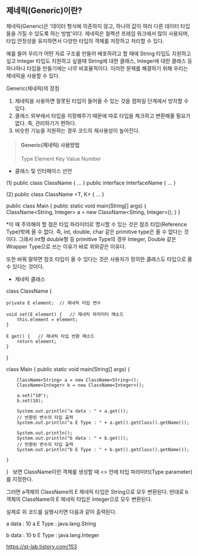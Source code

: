 
## 제네릭(Generic)이란?

제네릭(Generic)은 '데이터 형식에 의존하지 않고, 하나의 값이 여러 다른 데이터 타입들을 가질 수 있도록 하는 방법'이다.
제네릭은 컬렉션 프레임 워크에서 많이 사용되며, 타입 안정성을 유지하면서 다양한 타입의 객체를 저장하고 처리할 수 있다.

예를 들어 우리가 어떤 자료 구조를 만들어 배포하려고 할 때에 String 타입도 지원하고 싶고 Integer 타입도 지원하고 싶을때
String에 대한 클래스, Integer에 대한 클래스 등 하나하나 타입을 만들기에는 너무 비효율적이다.
이러한 문제를 해결하기 위해 우리는 제네릭을 사용할 수 있다.


Generic(제네릭)의 장점

1. 제네릭을 사용하면 잘못된 타입이 들어올 수 있는 것을 컴파일 단계에서 방지할 수 있다.
2. 클래스 외부에서 타입을 지정해주기 때문에 따로 타입을 체크하고 변환해줄 필요가 없다. 즉, 관리하기가 편하다.
3. 비슷한 기능을 지원하는 경우 코드의 재사용성이 높아진다.


>#### Generic(제네릭) 사용방법
> <T>	Type
> <E>	Element
> <K>	Key
> <V>	Value
> <N>	Number


- 클래스 및 인터페이스 선언

(1)
public class ClassName <T> { ... }
public interface InterfaceName <T> { ... }

(2)
public class ClassName <T, K> { ... }
 
public class Main {
	public static void main(String[] args) {
		ClassName<String, Integer> a = new ClassName<String, Integer>();
	}
}

*이 때 주의해야 할 점은 타입 파라미터로 명시할 수 있는 것은 참조 타입(Reference Type)밖에 올 수 없다. 
즉, int, double, char 같은 primitive type은 올 수 없다는 것이다. 
그래서 int형 double형 등 primitive Type의 경우 Integer, Double 같은 Wrapper Type으로 쓰는 이유가 바로 위와같은 이유다.

또한 바꿔 말하면 참조 타입이 올 수 있다는 것은 사용자가 정의한 클래스도 타입으로 올 수 있다는 것이다.


- 제네릭 클래스

class ClassName<E> {
	
	private E element;	// 제네릭 타입 변수
	
	void set(E element) {	// 제네릭 파라미터 메소드
		this.element = element;
	}
	
	E get() {	// 제네릭 타입 반환 메소드
		return element;
	}
	
}
 
class Main {
	public static void main(String[] args) {
		
		ClassName<String> a = new ClassName<String>();
		ClassName<Integer> b = new ClassName<Integer>();
		
		a.set("10");
		b.set(10);
	
		System.out.println("a data : " + a.get());
		// 반환된 변수의 타입 출력 
		System.out.println("a E Type : " + a.get().getClass().getName());
		
		System.out.println();
		System.out.println("b data : " + b.get());
		// 반환된 변수의 타입 출력 
		System.out.println("b E Type : " + b.get().getClass().getName());
		
	}
}
 
보면 ClassName이란 객체를 생성할 때 <> 안에 타입 파라미터(Type parameter)를 지정한다.
 
그러면 a객체의 ClassName의 E 제네릭 타입은 String으로 모두 변환된다.
반대로 b객체의 ClassName의 E 제네릭 타입은 Integer으로 모두 변환된다.
 
실제로 위 코드를 실행시키면 다음과 같이 출력된다.

a data : 10
a E Type : java.lang.String

b data : 10
b E Type : java.lang.Integer



https://st-lab.tistory.com/153
